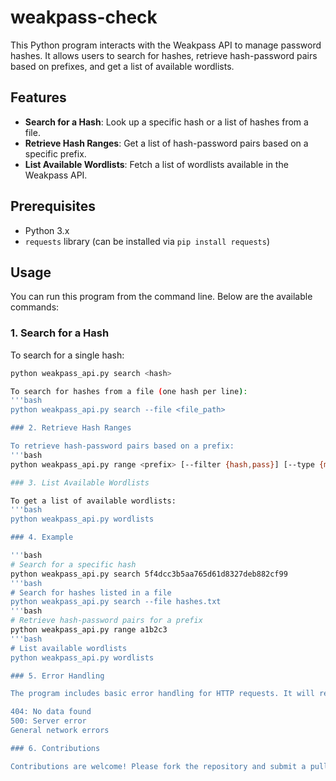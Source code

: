 # weakpass-check
This Python program interacts with the Weakpass API to manage password hashes. It allows users to search for hashes, retrieve hash-password pairs based on prefixes, and get a list of available wordlists.

## Features

- **Search for a Hash**: Look up a specific hash or a list of hashes from a file.
- **Retrieve Hash Ranges**: Get a list of hash-password pairs based on a specific prefix.
- **List Available Wordlists**: Fetch a list of wordlists available in the Weakpass API.

## Prerequisites

- Python 3.x
- `requests` library (can be installed via `pip install requests`)

## Usage

You can run this program from the command line. Below are the available commands:

### 1. Search for a Hash

To search for a single hash:
```bash
python weakpass_api.py search <hash>

To search for hashes from a file (one hash per line):
'''bash
python weakpass_api.py search --file <file_path>

### 2. Retrieve Hash Ranges

To retrieve hash-password pairs based on a prefix:
'''bash
python weakpass_api.py range <prefix> [--filter {hash,pass}] [--type {md5,ntlm,sha1,sha256}]

### 3. List Available Wordlists

To get a list of available wordlists:
'''bash
python weakpass_api.py wordlists

### 4. Example

'''bash
# Search for a specific hash
python weakpass_api.py search 5f4dcc3b5aa765d61d8327deb882cf99
'''bash
# Search for hashes listed in a file
python weakpass_api.py search --file hashes.txt
'''bash
# Retrieve hash-password pairs for a prefix
python weakpass_api.py range a1b2c3
'''bash
# List available wordlists
python weakpass_api.py wordlists

### 5. Error Handling

The program includes basic error handling for HTTP requests. It will return meaningful messages for common issues, such as:

404: No data found
500: Server error
General network errors

### 6. Contributions

Contributions are welcome! Please fork the repository and submit a pull request.
